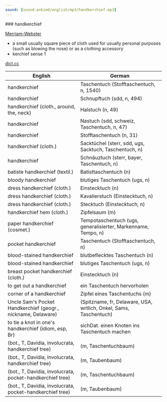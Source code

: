 ```yaml
---
sound: [sound:ankimd/english/mp3/handkerchief.mp3]
---
```


\### handkerchief

[Merriam-Webster](https://www.merriam-webster.com/dictionary/handkerchief)

- a small usually square piece of cloth used for usually personal purposes (such as blowing the nose) or as a clothing accessory
- kerchief sense 1

[dict.cc](https://www.dict.cc/handkerchief)

| English        | German       |
| -------------- | ------------ |
| handkerchief | Taschentuch (Stofftaschentuch, n, 1540) |
| handkerchief | Schnupftuch (sdd, n, 494) |
| handkerchief (cloth., around, the, neck) | Halstuch (n, 49) |
| handkerchief | Nastuch (sdd, schweiz, Taschentuch, n, 47) |
| handkerchief | Stofftaschentuch (n, 31) |
| handkerchief (cloth.) | Sacktüchel (sterr, sdd, ugs, Sacktuch, Taschentuch, n) |
| handkerchief | Schnäuztuch (sterr, bayer, Taschentuch, n) |
| batiste handkerchief (textil.) | Batisttaschentuch (n) |
| bloody handkerchief | blutiges Taschentuch (ugs, n) |
| dress handkerchief (cloth.) | Einstecktuch (n) |
| dress handkerchief (cloth.) | Kavalierstuch (Einstecktuch, n) |
| dress handkerchief (cloth.) | Stecktuch (Einstecktuch, n) |
| handkerchief hem (cloth.) | Zipfelsaum (m) |
| paper handkerchief (cosmet.) | Tempotaschentuch (ugs, generalisierter, Markenname, Tempo, n) |
| pocket handkerchief | Taschentuch (Stofftaschentuch, n) |
| blood-stained handkerchief | blutbeflecktes Taschentuch (n) |
| blood-stained handkerchief | blutiges Taschentuch (ugs, n) |
| breast pocket handkerchief (cloth.) | Einstecktuch (n) |
| to get out a handkerchief | ein Taschentuch hervorholen |
| corner of a handkerchief | Zipfel eines Taschentuchs (m) |
| Uncle Sam's Pocket Handkerchief (geogr., nickname, Delaware) |  (Spitzname, fr, Delaware, USA, wrtlich, Onkel, Sams, Taschentuch) |
| to tie a knot in one's handkerchief (idiom, esp, Br) | sichDat. einen Knoten ins Taschentuch machen |
|  (bot., T, Davidia, involucrata, handkerchief tree) |  (m, Taschentuchbaum) |
|  (bot., T, Davidia, involucrata, handkerchief tree) |  (m, Taubenbaum) |
|  (bot., T, Davidia, involucrata, pocket-handkerchief tree) |  (m, Taschentuchbaum) |
|  (bot., T, Davidia, involucrata, pocket-handkerchief tree) |  (m, Taubenbaum) |
